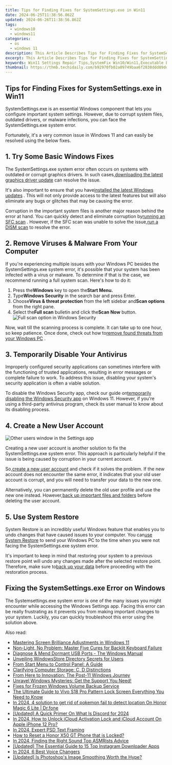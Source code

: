 ```yaml
---
title: Tips for Finding Fixes for SystemSettings.exe in Win11
date: 2024-06-25T11:38:56.862Z
updated: 2024-06-26T11:38:56.862Z
tags:
  - windows10
  - windows11
categories:
  - os
  - windows 11
description: This Article Describes Tips for Finding Fixes for SystemSettings.exe in Win11
excerpt: This Article Describes Tips for Finding Fixes for SystemSettings.exe in Win11
keywords: Win11 Settings Repair Tips,SystemFix Win10/Win11,Executable Errors Win11,Fixes SystemSettings.exe Issue,Win11 Applet Management,Windows Update Troubleshooting,Win11 Configuration Fixes
thumbnail: https://thmb.techidaily.com/b92970fb02a09749baa6f2838ddd89dd174bd2bb3f33370dc3c96100a7eda776.jpg
---
```


## Tips for Finding Fixes for SystemSettings.exe in Win11

 SystemSettings.exe is an essential Windows component that lets you configure important system settings. However, due to corrupt system files, outdated drivers, or malware infections, you can face the SystemSettings.exe system error.

 Fortunately, it's a very common issue in Windows 11 and can easily be resolved using the below fixes.

## 1\. Try Some Basic Windows Fixes

 The SystemSettings.exe system error often occurs on systems with outdated or corrupt graphics drivers. In such cases,[downloading the latest graphics driver update](https://www.makeuseof.com/update-graphics-drivers-in-windows-10/) can resolve the issue.

 It's also important to ensure that you have[installed the latest Windows updates](https://www.makeuseof.com/update-windows-manually/) . This will not only provide access to the latest features but will also eliminate any bugs or glitches that may be causing the error.

 Corruption in the important system files is another major reason behind the error at hand. You can quickly detect and eliminate corruption by[running an SFC scan](https://www.makeuseof.com/system-file-checker-sfc-windows/) . However, if the SFC scan was unable to solve the issue,[run a DISM scan](https://www.makeuseof.com/difference-between-chkdsk-sfc-and-dism-in-windows-10/) to resolve the error.

## 2\. Remove Viruses & Malware From Your Computer

 If you're experiencing multiple issues with your Windows PC besides the SystemSettings.exe system error, it's possible that your system has been infected with a virus or malware. To determine if that is the case, we recommend running a full system scan. Here's how to do it:

1. Press the**Windows** key to open the**Start Menu.**
2. Type**Windows Security** in the search bar and press Enter.
3. Choose**Virus & threat protection** from the left sidebar and**Scan options** from the right pane.
4. Select the**Full scan** bulletin and click the**Scan Now** button.  
![Full scan option in Windows Security](https://static1.makeuseofimages.com/wordpress/wp-content/uploads/2023/05/full-scan.jpg)

 Now, wait till the scanning process is complete. It can take up to one hour, so keep patience. Once done, check out how to[remove found threats from your Windows PC](https://www.makeuseof.com/microsoft-defender-antivirus-found-a-threat/) .

## 3\. Temporarily Disable Your Antivirus

 Improperly configured security applications can sometimes interfere with the functioning of trusted applications, resulting in error messages or complete failure to work. To address this issue, disabling your system's security application is often a viable solution.

 To disable the Windows Security app, check our guide on[temporarily disabling the Windows Security app](https://www.makeuseof.com/temporarily-disable-windows-security-windows-11/) on Windows 11\. However, if you're using a third-party antivirus program, check its user manual to know about its disabling process.

## 4\. Create a New User Account

![Other users window in the Settings app](https://static1.makeuseofimages.com/wordpress/wp-content/uploads/2023/05/other-users.jpg)

 Creating a new user account is another solution to fix the SystemSettings.exe system error. This approach is particularly helpful if the issue is being caused by corruption in your current account.

 So,[create a new user account](https://www.makeuseof.com/ways-to-create-local-user-account-windows/) and check if it solves the problem. If the new account does not encounter the same error, it indicates that your old user account is corrupt, and you will need to transfer your data to the new one.

 Alternatively, you can permanently delete the old user profile and use the new one instead. However,[back up important files and folders](https://www.makeuseof.com/tag/backup-windows-files-folders/) before deleting the user account.

## 5\. Use System Restore

 System Restore is an incredibly useful Windows feature that enables you to undo changes that have caused issues to your computer. You can[use System Restore](https://www.makeuseof.com/use-system-restore-windows/) to send your Windows PC to the time when you were not facing the SystemSettings.exe system error.

 It's important to keep in mind that restoring your system to a previous restore point will undo any changes made after the selected restore point. Therefore, make sure to[back up your data](https://www.makeuseof.com/tag/ultimate-windows-10-data-backup-guide/) before proceeding with the restoration process.

## Fixing the SystemSettings.exe Error on Windows

 The Systemsettings.exe system error is one of the many issues you might encounter while accessing the Windows Settings app. Facing this error can be really frustrating as it prevents you from making important changes to your system. Luckily, you can quickly troubleshoot this error using the solution above.


<ins class="adsbygoogle"
     style="display:block"
     data-ad-format="autorelaxed"
     data-ad-client="ca-pub-7571918770474297"
     data-ad-slot="1223367746"></ins>



<ins class="adsbygoogle"
     style="display:block"
     data-ad-client="ca-pub-7571918770474297"
     data-ad-slot="8358498916"
     data-ad-format="auto"
     data-full-width-responsive="true"></ins>

<span class="atpl-alsoreadstyle">Also read:</span>
<div><ul>
<li><a href="https://win11.techidaily.com/mastering-screen-brilliance-adjustments-in-windows-11/"><u>Mastering Screen Brilliance Adjustments in Windows 11</u></a></li>
<li><a href="https://win11.techidaily.com/non-light-no-problem-master-five-cures-for-backlit-keyboard-failure/"><u>Non-Light, No Problem: Master Five Cures for Backlit Keyboard Failure</u></a></li>
<li><a href="https://win11.techidaily.com/diagnose-and-mend-dormant-usb-ports-the-windows-manual/"><u>Diagnose & Mend Dormant USB Ports - The Windows Manual</u></a></li>
<li><a href="https://win11.techidaily.com/unveiling-windowsstore-directory-secrets-for-users/"><u>Unveiling WindowsStore Directory Secrets for Users</u></a></li>
<li><a href="https://win11.techidaily.com/from-start-menu-to-control-panel-a-guide/"><u>From Start Menu to Control Panel: A Guide</u></a></li>
<li><a href="https://win11.techidaily.com/clarifying-computer-storage-c-d-distinctions/"><u>Clarifying Computer Storage: C, D Distinctions</u></a></li>
<li><a href="https://win11.techidaily.com/from-here-to-innovation-the-post-11-windows-journey/"><u>From Here to Innovation: The Post-11 Windows Journey</u></a></li>
<li><a href="https://win11.techidaily.com/unravel-windows-mysteries-get-the-support-you-need/"><u>Unravel Windows Mysteries: Get the Support You Need!</u></a></li>
<li><a href="https://win11.techidaily.com/fixes-for-frozen-windows-volume-backup-service/"><u>Fixes for Frozen Windows Volume Backup Service</u></a></li>
<li><a href="https://unlock-android.techidaily.com/the-ultimate-guide-to-vivo-s18-pro-pattern-lock-screen-everything-you-need-to-know-by-drfone-android/"><u>The Ultimate Guide to Vivo S18 Pro Pattern Lock Screen Everything You Need to Know</u></a></li>
<li><a href="https://pokemon-go-android.techidaily.com/in-2024-4-solution-to-get-rid-of-pokemon-fail-to-detect-location-on-honor-magic-6-lite-drfone-by-drfone-virtual-android/"><u>In 2024, 4 solution to get rid of pokemon fail to detect location On Honor Magic 6 Lite | Dr.fone</u></a></li>
<li><a href="https://discord-videos.techidaily.com/updated-a-quick-primer-on-what-is-discord-for-2024/"><u>[Updated] A Quick Primer On What Is Discord for 2024</u></a></li>
<li><a href="https://activate-lock.techidaily.com/in-2024-how-to-unlock-icloud-activation-lock-and-icloud-account-on-apple-iphone-12-pro-by-drfone-ios/"><u>In 2024, How to Unlock iCloud Activation Lock and iCloud Account On Apple iPhone 12 Pro?</u></a></li>
<li><a href="https://some-techniques.techidaily.com/in-2024-expert-psd-text-framing/"><u>In 2024, Expert PSD Text Framing</u></a></li>
<li><a href="https://unlock-android.techidaily.com/how-to-reset-a-honor-x50-gt-phone-that-is-locked-by-drfone-android/"><u>How to Reset a Honor X50 GT Phone that is Locked?</u></a></li>
<li><a href="https://some-techniques.techidaily.com/in-2024-finding-the-right-sound-top-asmrists-advice/"><u>In 2024, Finding the Right Sound  Top ASMRists Advice</u></a></li>
<li><a href="https://instagram-video-recordings.techidaily.com/updated-the-essential-guide-to-15-top-instagram-downloader-apps/"><u>[Updated] The Essential Guide to 15 Top Instagram Downloader Apps</u></a></li>
<li><a href="https://ai-voice.techidaily.com/in-2024-6-best-voice-changers/"><u>In 2024, 6 Best Voice Changers</u></a></li>
<li><a href="https://some-guidance.techidaily.com/updated-is-photoshops-image-smoothing-worth-the-hype/"><u>[Updated] Is Photoshop's Image Smoothing Worth the Hype?</u></a></li>
</ul></div>
